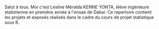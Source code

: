 Salut à tous. Moi c'est Lesline Méralda KENNE YONTA, élève ingénieure statistienne en première année à l'ensae de Dakar. 
Ce repertoire contient les projets et exposés réalisés dans le cadre du cours de projet statistique sous  R.
